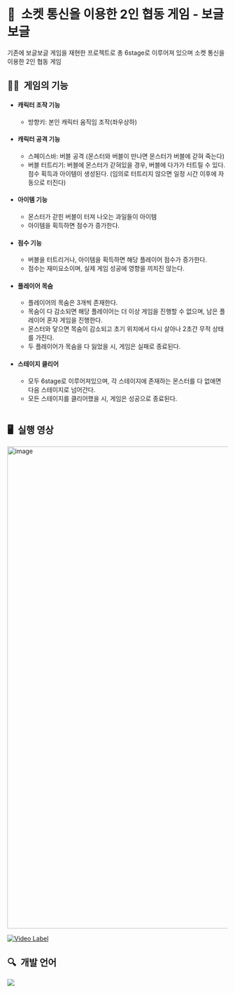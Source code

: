 # 🫧&nbsp; 소켓 통신을 이용한 2인 협동 게임 - 보글보글

기존에 보글보글 게임을 재현한 프로젝트로 총 6stage로 이루어져 있으며 소켓 통신을 이용한	2인 협동 게임

## ✍🏻&nbsp; 게임의 기능

- #### 캐릭터 조작 기능
  - 방향키: 본인 캐릭터 움직임 조작(좌우상하)
- #### 캐릭터 공격 기능
  - 스페이스바: 버블 공격 (몬스터와 버블이 만나면 몬스터가 버블에 갇혀 죽는다)
  - 버블 터트리기: 버블에 몬스터가 갇혀있을 경우, 버블에 다가가 터트릴 수 있다. 점수 획득과 아이템이 생성된다.
   (임의로 터트리지 않으면 일정 시간 이후에 자동으로 터진다)
- #### 아이템 기능
  - 몬스터가 갇힌 버블이 터져 나오는 과일들이 아이템
  - 아이템을 획득하면 점수가 증가한다.
- #### 점수 기능
  - 버블을 터트리거나, 아이템을 획득하면 해당 플레이어 점수가 증가한다.
  - 점수는 재미요소이며, 실제 게임 성공에 영향을 끼치진 않는다.
- #### 플레이어 목숨
  - 플레이어의 목숨은 3개씩 존재한다.
  - 목숨이 다 감소되면 해당 플레이어는 더 이상 게임을 진행할 수 없으며, 남은 플레이어 혼자 게임을 진행한다.
  - 몬스터와 닿으면 목숨이 감소되고 초기 위치에서 다시 살아나 2초간 무적 상태를 가진다.
  - 두 플레이어가 목숨을 다 잃었을 시, 게임은 실패로 종료된다.
- #### 스테이지 클리어
  - 모두 6stage로 이루어져있으며, 각 스테이지에 존재하는 몬스터를 다 없애면 다음 스테이지로 넘어간다.
  - 모든 스테이지를 클리어했을 시, 게임은 성공으로 종료된다.
  <br>
  
## 🖥&nbsp; 실행 영상

<img width="1100" alt="image" src="https://github.com/kyum-q/BubbleBobbleGame_JAVA/assets/109158497/2a24f5c7-b22e-454c-88e5-40f7a1110861">


[![Video Label]()](https://youtu.be/8sF1T_Hj6PY)
<br>


## 🔍&nbsp; 개발 언어
<img src="https://img.shields.io/badge/JAVA-FF7800?style=for-the-badge&logo=Java&logoColor=#7F52FF">

